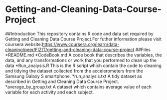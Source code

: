 # Getting-and-Cleaning-Data-Course-Project
##Introduction
This repository contains R code and data set required by Getting and Cleaning Data Course Project.For futher information please visit coursera website:https://www.coursera.org/learn/data-cleaning/peer/FIZtT/getting-and-cleaning-data-course-project
##Files
*README.md
*CodeBook.md
A code book that describes the variables, the data, and any transformations or work that you performed to clean up the data
*Run_analysis.R
This is the R script which contain the code to cleaning and tidying the dataset  collected from the accelerometers from the Samsung Galaxy S smartphone.
*run_analysis.txt
A tidy dataset as described in Getting and Cleaning Data Course Project.
*average_by_group.txt
A dataset which contains average value of each variable for each activity and each subject.
